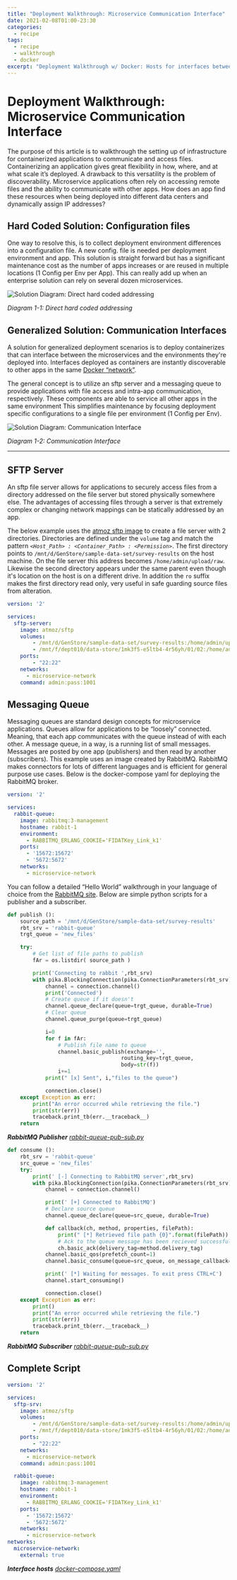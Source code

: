 ```yaml
---
title: "Deployment Walkthrough: Microservice Communication Interface"
date: 2021-02-08T01:00-23:30
categories:
  - recipe
tags:
  - recipe
  - walkthrough
  - docker
excerpt: "Deployment Walkthrough w/ Docker: Hosts for interfaces between apps and deployment environment"
---
```

# Deployment Walkthrough: Microservice Communication Interface
The purpose of this article is to walkthrough the setting up of infrastructure for containerized applications to communicate and access files.  Containerizing an application gives great flexibility in how, where, and at what scale it’s deployed. A drawback to this versatility is the problem of discoverability. Microservice applications often rely on accessing remote files and the ability to communicate with other apps. How does an app find these resources when being deployed into different data centers and dynamically assign IP addresses?

## Hard Coded Solution: Configuration files
One way to resolve this, is to collect deployment environment differences into a configuration file. A new config. file is needed per deployment environment and app. This solution is straight forward but has a significant maintenance cost as the number of apps increases or are reused in multiple locations (1 Config per Env per App). This can really add up when an enterprise solution can rely on several dozen microservices.

![Solution Diagram: Direct hard coded addressing](../assets/2021-02-08/direct-addr.png)

*Diagram 1-1: Direct hard coded addressing*

## Generalized Solution: Communication Interfaces
A solution for generalized deployment scenarios is to deploy containerizes that can interface between the microservices and the environments they're deployed into. Interfaces deployed as containers are instantly discoverable to other apps in the same [Docker “network”](https://docs.docker.com/network/).

The general concept is to utilize an sftp server and a messaging queue to provide applications with file access and intra-app communication, respectively. These components are able to service all other apps in the same environment This simplifies maintenance by focusing deployment specific configurations to a single file per environment (1 Config per Env).

![Solution Diagram: Communication Interface](../assets/2021-02-08/comm-interface.png)

*Diagram 1-2: Communication Interface*

--------------------------------------------------
## SFTP Server
An sftp file server allows for applications to securely access files from a directory addressed on the file server but stored physically somewhere else. The advantages of accessing files through a server is that extremely complex or changing network mappings can be statically addressed by an app.

The below example uses the [atmoz sftp image](https://github.com/atmoz/sftp) to create a file server with 2 directories. Directories are defined under the ```volume``` tag and match the pattern *```<Host_Path> : <Container_Path> : <Permission>```*. The first directory points to ```/mnt/d/GenStore/sample-data-set/survey-results``` on the host machine. On the file server this address becomes ```/home/admin/upload/raw```. Likewise the second directory appears under the same parent even though it's location on the host is on a different drive. In addition the ```ro``` suffix makes the first directory read only, very useful in safe guarding source files from alteration.

```yaml
version: '2'

services:
  sftp-server:
    image: atmoz/sftp
    volumes:
        - /mnt/d/GenStore/sample-data-set/survey-results:/home/admin/upload/raw:ro
        - /mnt/f/dept010/data-store/1mk3f5-e5ltb4-4r56yh/01/02:/home/admin/upload/weather-set
    ports:
        - "22:22"
    networks:
      - microservice-network
    command: admin:pass:1001
```


## Messaging Queue
Messaging queues are standard design concepts for microservice applications. Queues allow for applications to be “loosely” connected. Meaning, that each app communicates with the queue instead of with each other. A message queue, in a way, is a running list of small messages. Messages are posted by one app (publishers) and then read by another (subscribers). This example uses an image created by RabbitMQ. RabbitMQ makes connectors for lots of different languages and is efficient for general purpose use cases.
Below is the docker-compose yaml for deploying the RabbitMQ broker.

```yaml
version: '2'

services:
  rabbit-queue:
    image: rabbitmq:3-management
    hostname: rabbit-1
    environment:
      - RABBITMQ_ERLANG_COOKIE='FIDATKey_Link_k1'
    ports:
      - '15672:15672'
      - '5672:5672'
    networks:
      - microservice-network
```

You can follow a detailed “Hello World” walkthrough in your language of choice from the [RabbitMQ site](https://www.rabbitmq.com/tutorials/tutorial-one-python.html). Below are simple python scripts for a publisher and a subscriber.
```python
def publish ():
    source_path = '/mnt/d/GenStore/sample-data-set/survey-results'
    rbt_srv = 'rabbit-queue'
    trgt_queue = 'new_files'

    try:
        # Get list of file paths to publish
        fAr = os.listdir( source_path )

        print('Connecting to rabbit ',rbt_srv)
        with pika.BlockingConnection(pika.ConnectionParameters(rbt_srv)) as connection:
            channel = connection.channel()
            print('Connected')
            # Create queue if it doesn't
            channel.queue_declare(queue=trgt_queue, durable=True)
            # Clear queue
            channel.queue_purge(queue=trgt_queue)

            i=0
            for f in fAr:
                # Publish file name to queue
                channel.basic_publish(exchange='',
                                    routing_key=trgt_queue,
                                    body=str(f))
                i+=1
            print(" [x] Sent", i,"files to the queue")

            connection.close()
    except Exception as err:
        print("An error occurred while retrieving the file.")
        print(str(err))
        traceback.print_tb(err.__traceback__)
    return
```
***RabbitMQ Publisher*** [*rabbit-queue-pub-sub.py*](../assets/2021-02-08/rabbit-queue-pub-sub.py)


```python
def consume ():
    rbt_srv = 'rabbit-queue'
    src_queue = 'new_files'
    try:
        print(' [-] Connecting to RabbitMQ server',rbt_srv)
        with pika.BlockingConnection(pika.ConnectionParameters(rbt_srv)) as connection:
            channel = connection.channel()

            print(' [+] Connected to RabbitMQ')
            # Declare source queue
            channel.queue_declare(queue=src_queue, durable=True)

            def callback(ch, method, properties, filePath):
                print(" [*] Retrieved file path {0}".format(filePath))
                # Ack to the queue message has been recieved successfuly
                ch.basic_ack(delivery_tag=method.delivery_tag)
            channel.basic_qos(prefetch_count=1)
            channel.basic_consume(queue=src_queue, on_message_callback=callback, auto_ack=False)

            print(' [*] Waiting for messages. To exit press CTRL+C')
            channel.start_consuming()

            connection.close()
    except Exception as err:
        print()
        print("An error occurred while retrieving the file.")
        print(str(err))
        traceback.print_tb(err.__traceback__)
    return
```
***RabbitMQ Subscriber*** [*rabbit-queue-pub-sub.py*](../assets/2021-02-08/rabbit-queue-pub-sub.py)

## Complete Script
```yaml
version: '2'

services:
  sftp-srv:
    image: atmoz/sftp
    volumes:
        - /mnt/d/GenStore/sample-data-set/survey-results:/home/admin/upload/raw:ro
        - /mnt/f/dept010/data-store/1mk3f5-e5ltb4-4r56yh/01/02:/home/admin/upload/weather-set
    ports:
        - "22:22"
    networks:
      - microservice-network
    command: admin:pass:1001

  rabbit-queue:
    image: rabbitmq:3-management
    hostname: rabbit-1
    environment:
      - RABBITMQ_ERLANG_COOKIE='FIDATKey_Link_k1'
    ports:
      - '15672:15672'
      - '5672:5672'
    networks:
      - microservice-network
networks:
  microservice-network:
    external: true
```
***Interface hosts*** [*docker-compose.yaml*](../assets/2021-02-08/docker-compose.yml)

